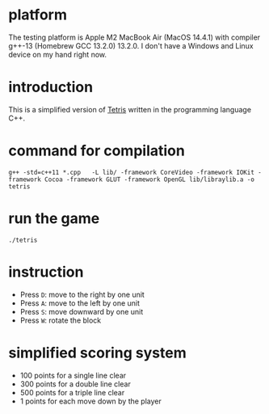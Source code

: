 # platform
The testing platform is Apple M2 MacBook Air (MacOS 14.4.1) with compiler g++-13 (Homebrew GCC 13.2.0) 13.2.0. I don't have a Windows and Linux device on my hand right now.

# introduction
This is a simplified version of [Tetris](https://en.wikipedia.org/wiki/Tetris) written in the programming language C++. 

# command for compilation
`g++ -std=c++11 *.cpp   -L lib/ -framework CoreVideo -framework IOKit -framework Cocoa -framework GLUT -framework OpenGL lib/libraylib.a -o tetris`

# run the game
`./tetris`

# instruction
* Press `D`: move to the right by one unit
* Press `A`: move to the left by one unit
* Press `S`: move downward by one unit
* Press `W`: rotate the block

# simplified scoring system
* $100$ points for a single line clear
* $300$ points for a double line clear
* $500$ points for a triple line clear
* $1$ points for each move down by the player